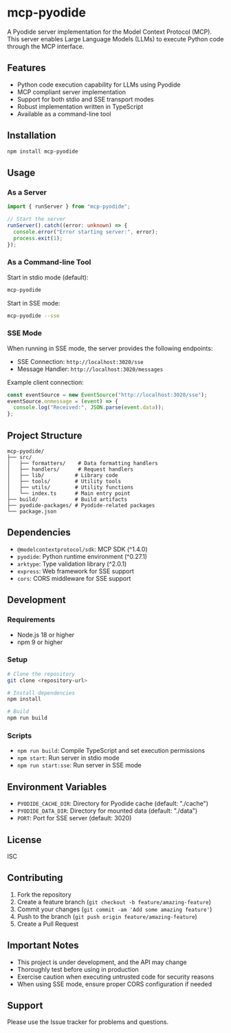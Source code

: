 # mcp-pyodide

A Pyodide server implementation for the Model Context Protocol (MCP). This server enables Large Language Models (LLMs) to execute Python code through the MCP interface.

## Features

- Python code execution capability for LLMs using Pyodide
- MCP compliant server implementation
- Support for both stdio and SSE transport modes
- Robust implementation written in TypeScript
- Available as a command-line tool

## Installation

```bash
npm install mcp-pyodide
```

## Usage

### As a Server

```typescript
import { runServer } from "mcp-pyodide";

// Start the server
runServer().catch((error: unknown) => {
  console.error("Error starting server:", error);
  process.exit(1);
});
```

### As a Command-line Tool

Start in stdio mode (default):

```bash
mcp-pyodide
```

Start in SSE mode:

```bash
mcp-pyodide --sse
```

### SSE Mode

When running in SSE mode, the server provides the following endpoints:

- SSE Connection: `http://localhost:3020/sse`
- Message Handler: `http://localhost:3020/messages`

Example client connection:

```typescript
const eventSource = new EventSource("http://localhost:3020/sse");
eventSource.onmessage = (event) => {
  console.log("Received:", JSON.parse(event.data));
};
```

## Project Structure

```
mcp-pyodide/
├── src/
│   ├── formatters/    # Data formatting handlers
│   ├── handlers/      # Request handlers
│   ├── lib/          # Library code
│   ├── tools/        # Utility tools
│   ├── utils/        # Utility functions
│   └── index.ts      # Main entry point
├── build/            # Build artifacts
├── pyodide-packages/ # Pyodide-related packages
└── package.json
```

## Dependencies

- `@modelcontextprotocol/sdk`: MCP SDK (^1.4.0)
- `pyodide`: Python runtime environment (^0.27.1)
- `arktype`: Type validation library (^2.0.1)
- `express`: Web framework for SSE support
- `cors`: CORS middleware for SSE support

## Development

### Requirements

- Node.js 18 or higher
- npm 9 or higher

### Setup

```bash
# Clone the repository
git clone <repository-url>

# Install dependencies
npm install

# Build
npm run build
```

### Scripts

- `npm run build`: Compile TypeScript and set execution permissions
- `npm start`: Run server in stdio mode
- `npm run start:sse`: Run server in SSE mode

## Environment Variables

- `PYODIDE_CACHE_DIR`: Directory for Pyodide cache (default: "./cache")
- `PYODIDE_DATA_DIR`: Directory for mounted data (default: "./data")
- `PORT`: Port for SSE server (default: 3020)

## License

ISC

## Contributing

1. Fork the repository
2. Create a feature branch (`git checkout -b feature/amazing-feature`)
3. Commit your changes (`git commit -am 'Add some amazing feature'`)
4. Push to the branch (`git push origin feature/amazing-feature`)
5. Create a Pull Request

## Important Notes

- This project is under development, and the API may change
- Thoroughly test before using in production
- Exercise caution when executing untrusted code for security reasons
- When using SSE mode, ensure proper CORS configuration if needed

## Support

Please use the Issue tracker for problems and questions.

